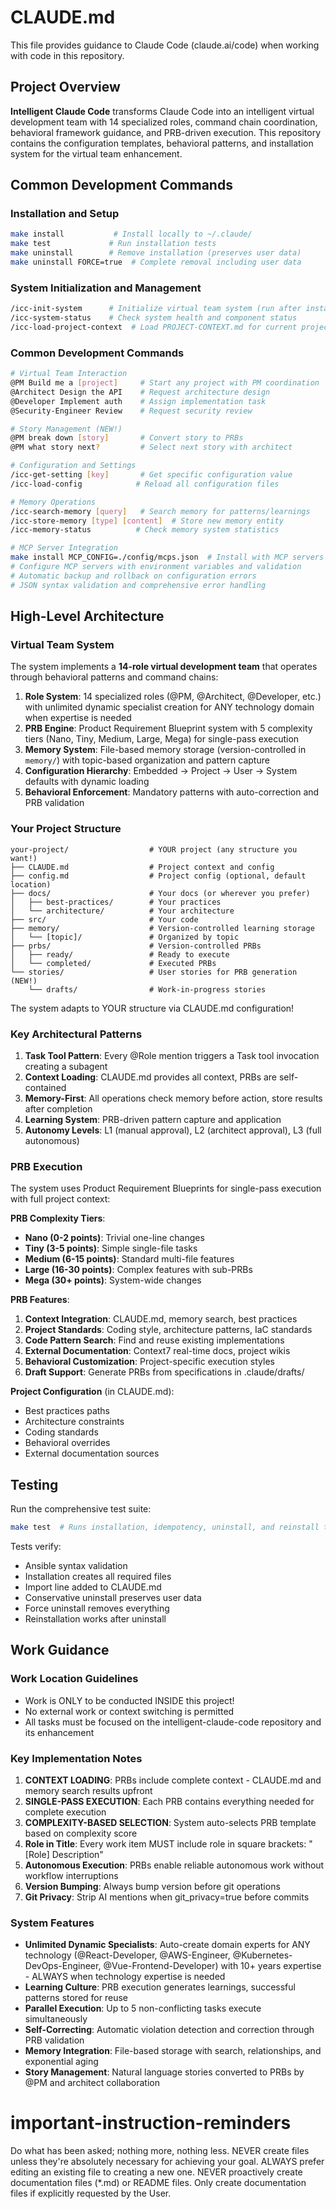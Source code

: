 # CLAUDE.md

This file provides guidance to Claude Code (claude.ai/code) when working with code in this repository.

## Project Overview

**Intelligent Claude Code** transforms Claude Code into an intelligent virtual development team with 14 specialized roles, command chain coordination, behavioral framework guidance, and PRB-driven execution. This repository contains the configuration templates, behavioral patterns, and installation system for the virtual team enhancement.

## Common Development Commands

### Installation and Setup
```bash
make install           # Install locally to ~/.claude/
make test             # Run installation tests
make uninstall        # Remove installation (preserves user data)
make uninstall FORCE=true  # Complete removal including user data
```

### System Initialization and Management
```bash
/icc-init-system      # Initialize virtual team system (run after installation)
/icc-system-status    # Check system health and component status
/icc-load-project-context  # Load PROJECT-CONTEXT.md for current project
```

### Common Development Commands
```bash
# Virtual Team Interaction
@PM Build me a [project]     # Start any project with PM coordination
@Architect Design the API    # Request architecture design
@Developer Implement auth    # Assign implementation task
@Security-Engineer Review    # Request security review

# Story Management (NEW!)
@PM break down [story]       # Convert story to PRBs
@PM what story next?         # Select next story with architect

# Configuration and Settings
/icc-get-setting [key]       # Get specific configuration value
/icc-load-config            # Reload all configuration files

# Memory Operations
/icc-search-memory [query]   # Search memory for patterns/learnings
/icc-store-memory [type] [content]  # Store new memory entity
/icc-memory-status          # Check memory system statistics

# MCP Server Integration
make install MCP_CONFIG=./config/mcps.json  # Install with MCP servers
# Configure MCP servers with environment variables and validation
# Automatic backup and rollback on configuration errors
# JSON syntax validation and comprehensive error handling
```

## High-Level Architecture

### Virtual Team System
The system implements a **14-role virtual development team** that operates through behavioral patterns and command chains:

1. **Role System**: 14 specialized roles (@PM, @Architect, @Developer, etc.) with unlimited dynamic specialist creation for ANY technology domain when expertise is needed
2. **PRB Engine**: Product Requirement Blueprint system with 5 complexity tiers (Nano, Tiny, Medium, Large, Mega) for single-pass execution
3. **Memory System**: File-based memory storage (version-controlled in `memory/`) with topic-based organization and pattern capture
4. **Configuration Hierarchy**: Embedded → Project → User → System defaults with dynamic loading
5. **Behavioral Enforcement**: Mandatory patterns with auto-correction and PRB validation

### Your Project Structure
```
your-project/                  # YOUR project (any structure you want!)
├── CLAUDE.md                  # Project context and config
├── config.md                  # Project config (optional, default location)
├── docs/                      # Your docs (or wherever you prefer)
│   ├── best-practices/        # Your practices
│   └── architecture/          # Your architecture
├── src/                       # Your code
├── memory/                    # Version-controlled learning storage
│   └── [topic]/               # Organized by topic
├── prbs/                      # Version-controlled PRBs
│   ├── ready/                 # Ready to execute
│   └── completed/             # Executed PRBs
└── stories/                   # User stories for PRB generation (NEW!)
    └── drafts/                # Work-in-progress stories
```

The system adapts to YOUR structure via CLAUDE.md configuration!

### Key Architectural Patterns

1. **Task Tool Pattern**: Every @Role mention triggers a Task tool invocation creating a subagent
2. **Context Loading**: CLAUDE.md provides all context, PRBs are self-contained
3. **Memory-First**: All operations check memory before action, store results after completion
4. **Learning System**: PRB-driven pattern capture and application
5. **Autonomy Levels**: L1 (manual approval), L2 (architect approval), L3 (full autonomous)

### PRB Execution

The system uses Product Requirement Blueprints for single-pass execution with full project context:

**PRB Complexity Tiers**:
- **Nano (0-2 points)**: Trivial one-line changes
- **Tiny (3-5 points)**: Simple single-file tasks
- **Medium (6-15 points)**: Standard multi-file features
- **Large (16-30 points)**: Complex features with sub-PRBs
- **Mega (30+ points)**: System-wide changes

**PRB Features**:
1. **Context Integration**: CLAUDE.md, memory search, best practices
2. **Project Standards**: Coding style, architecture patterns, IaC standards
3. **Code Pattern Search**: Find and reuse existing implementations
4. **External Documentation**: Context7 real-time docs, project wikis
5. **Behavioral Customization**: Project-specific execution styles
6. **Draft Support**: Generate PRBs from specifications in .claude/drafts/

**Project Configuration** (in CLAUDE.md):
- Best practices paths
- Architecture constraints  
- Coding standards
- Behavioral overrides
- External documentation sources

## Testing

Run the comprehensive test suite:
```bash
make test  # Runs installation, idempotency, uninstall, and reinstall tests
```

Tests verify:
- Ansible syntax validation
- Installation creates all required files
- Import line added to CLAUDE.md
- Conservative uninstall preserves user data
- Force uninstall removes everything
- Reinstallation works after uninstall

## Work Guidance

### Work Location Guidelines
- Work is ONLY to be conducted INSIDE this project!
- No external work or context switching is permitted
- All tasks must be focused on the intelligent-claude-code repository and its enhancement

### Key Implementation Notes

1. **CONTEXT LOADING**: PRBs include complete context - CLAUDE.md and memory search results upfront
2. **SINGLE-PASS EXECUTION**: Each PRB contains everything needed for complete execution
3. **COMPLEXITY-BASED SELECTION**: System auto-selects PRB template based on complexity score
4. **Role in Title**: Every work item MUST include role in square brackets: "[Role] Description"
5. **Autonomous Execution**: PRBs enable reliable autonomous work without workflow interruptions
6. **Version Bumping**: Always bump version before git operations
7. **Git Privacy**: Strip AI mentions when git_privacy=true before commits

### System Features

- **Unlimited Dynamic Specialists**: Auto-create domain experts for ANY technology (@React-Developer, @AWS-Engineer, @Kubernetes-DevOps-Engineer, @Vue-Frontend-Developer) with 10+ years expertise - ALWAYS when technology expertise is needed
- **Learning Culture**: PRB execution generates learnings, successful patterns stored for reuse
- **Parallel Execution**: Up to 5 non-conflicting tasks execute simultaneously
- **Self-Correcting**: Automatic violation detection and correction through PRB validation
- **Memory Integration**: File-based storage with search, relationships, and exponential aging
- **Story Management**: Natural language stories converted to PRBs by @PM and architect collaboration

# important-instruction-reminders
Do what has been asked; nothing more, nothing less.
NEVER create files unless they're absolutely necessary for achieving your goal.
ALWAYS prefer editing an existing file to creating a new one.
NEVER proactively create documentation files (*.md) or README files. Only create documentation files if explicitly requested by the User.